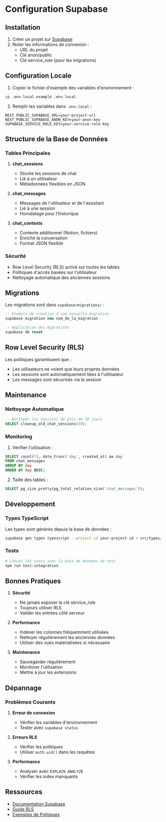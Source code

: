 # Configuration Supabase

## Installation

1. Créer un projet sur [Supabase](https://app.supabase.com)
2. Noter les informations de connexion :
   - URL du projet
   - Clé anon/public
   - Clé service_role (pour les migrations)

## Configuration Locale

1. Copier le fichier d'exemple des variables d'environnement :
```bash
cp .env.local.example .env.local
```

2. Remplir les variables dans `.env.local` :
```env
NEXT_PUBLIC_SUPABASE_URL=your-project-url
NEXT_PUBLIC_SUPABASE_ANON_KEY=your-anon-key
SUPABASE_SERVICE_ROLE_KEY=your-service-role-key
```

## Structure de la Base de Données

### Tables Principales

1. **chat_sessions**
   - Stocke les sessions de chat
   - Lié à un utilisateur
   - Métadonnées flexibles en JSON

2. **chat_messages**
   - Messages de l'utilisateur et de l'assistant
   - Lié à une session
   - Horodatage pour l'historique

3. **chat_contexts**
   - Contexte additionnel (Notion, fichiers)
   - Enrichit la conversation
   - Format JSON flexible

### Sécurité

- Row Level Security (RLS) activé sur toutes les tables
- Politiques d'accès basées sur l'utilisateur
- Nettoyage automatique des anciennes sessions

## Migrations

Les migrations sont dans `supabase/migrations/` :

```sql
-- Exemple de création d'une nouvelle migration
supabase migration new nom_de_la_migration

-- Application des migrations
supabase db reset
```

## Row Level Security (RLS)

Les politiques garantissent que :
- Les utilisateurs ne voient que leurs propres données
- Les sessions sont automatiquement liées à l'utilisateur
- Les messages sont sécurisés via la session

## Maintenance

### Nettoyage Automatique

```sql
-- Nettoyer les sessions de plus de 30 jours
SELECT cleanup_old_chat_sessions(30);
```

### Monitoring

1. Vérifier l'utilisation :
```sql
SELECT count(*), date_trunc('day', created_at) as day
FROM chat_messages
GROUP BY day
ORDER BY day DESC;
```

2. Taille des tables :
```sql
SELECT pg_size_pretty(pg_total_relation_size('chat_messages'));
```

## Développement

### Types TypeScript

Les types sont générés depuis la base de données :

```bash
supabase gen types typescript --project-id your-project-id > src/types/supabase.ts
```

### Tests

```bash
# Lancer les tests avec la base de données de test
npm run test:integration
```

## Bonnes Pratiques

1. **Sécurité**
   - Ne jamais exposer la clé service_role
   - Toujours utiliser RLS
   - Valider les entrées côté serveur

2. **Performance**
   - Indexer les colonnes fréquemment utilisées
   - Nettoyer régulièrement les anciennes données
   - Utiliser des vues matérialisées si nécessaire

3. **Maintenance**
   - Sauvegarder régulièrement
   - Monitorer l'utilisation
   - Mettre à jour les extensions

## Dépannage

### Problèmes Courants

1. **Erreur de connexion**
   - Vérifier les variables d'environnement
   - Tester avec `supabase status`

2. **Erreurs RLS**
   - Vérifier les politiques
   - Utiliser `auth.uid()` dans les requêtes

3. **Performance**
   - Analyser avec `EXPLAIN ANALYZE`
   - Vérifier les index manquants

## Ressources

- [Documentation Supabase](https://supabase.com/docs)
- [Guide RLS](https://supabase.com/docs/guides/auth/row-level-security)
- [Exemples de Politiques](https://supabase.com/docs/guides/auth/row-level-security#policies)

